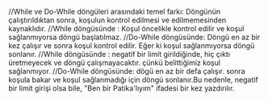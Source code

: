 //While ve Do-While döngüleri arasındaki temel farkı: Döngünün çalıştırıldıktan sonra, koşulun kontrol edilmesi ve edilmemesinden kaynaklıdır.
//While döngüsünde : Koşul öncelikle kontrol edilir ve koşul sağlanmıyorsa döngü başlatılmaz.
//Do-While döngüsünde: Döngü en az bir kez çalışır ve sonra koşul kontrol edilir. Eğer ki koşul sağlanmıyorsa döngü sonlanır. 
//While döngüsünde : negatif bir limit girildiğinde, hiç çıktı üretmeyecek ve döngü çalışmayacaktır. çünkü belittiğimiz koşul sağlanmıyor.
//Do-While döngüsünde: dögü en az bir defa çalışır. sonra koşula bakar ve koşul sağlanmadığı için döngü sonlanır.Bu nedenle, negatif bir limit girişi 
olsa bile, "Ben bir Patika'lıyım" ifadesi bir kez yazdırılır.
